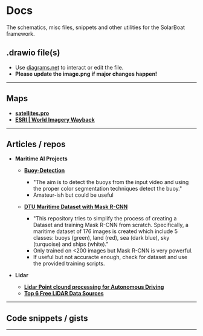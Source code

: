 # Docs

The schematics, misc files, snippets and other utilities for the SolarBoat framework.

## .drawio file(s)

  - Use [diagrams.net](https://app.diagrams.net/) to interact or edit the file.
  - **Please update the image.png if major changes happen!**

---


## Maps
  - [**satellites.pro**](https://satellites.pro/Monaco_map#43.736554,7.432293,16)
  - [**ESRI | World Imagery Wayback**](https://livingatlas.arcgis.com/wayback/#active=56450&mapCenter=7.43190%2C43.73624%2C16)

---


## Articles / repos
- **Maritime AI Projects**
  - [**Buoy-Detection**](https://github.com/nimbekarnd/Buoy-Detection-GMM-/tree/main)
    - "The aim is to detect the buoys from the input video and using the proper color segmentation techniques detect the buoy."
    - Amateur-ish but could be useful

  - [**DTU Maritime Dataset with Mask R-CNN**](https://github.com/Allopart/Maritme_Mask_RCNN/tree/master)
    - "This repository tries to simplify the process of creating a Dataset and training Mask R-CNN from scratch. Specifically, a maritime dataset of 176 images is created which include 5 classes: buoys (green), land (red), sea (dark blue), sky (turquoise) and ships (white)."
    - Only trained on <200 images but Mask R-CNN is very powerful.
    - If useful but not accuracte enough, check for dataset and use the provided training scripts.

- **Lidar**
  - [**Lidar Point clound processing for Autonomous Driving**](https://github.com/beedotkiran/Lidar_For_AD_references)
  - [**Top 6 Free LiDAR Data Sources**](https://gisgeography.com/top-6-free-lidar-data-sources/)
---


## Code snippets / gists

---

